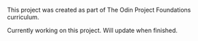 This project was created as part of The Odin Project Foundations curriculum. 

Currently working on this project. Will update when finished. 